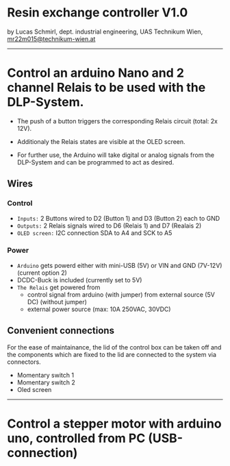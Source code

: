 # Resin exchange controller V1.0 
by Lucas Schmirl, dept. industrial engineering, UAS Technikum Wien, mr22m015@technikum-wien.at

---

# Control an arduino Nano and 2 channel Relais to be used with the DLP-System.

- The push of a button triggers the corresponding Relais circuit (total: 2x 12V).

- Additionaly the Relais states are visible at the OLED screen.

- For further use, the Arduino will take digital or analog signals from the DLP-System and can be programmed to act as desired.



## Wires
### Control

- `Inputs:` 2 Buttons wired to D2 (Button 1) and D3 (Button 2) each to GND
- `Outputs:`      2 Relais signals wired to D6 (Relais 1) and D7 (Realais 2)
- `OLED screen:`  I2C connection SDA to A4 and SCK to A5

### Power

- `Arduino` gets powerd either with mini-USB (5V) or VIN and GND (7V-12V) (current option 2)
- DCDC-Buck is included (currently set to 5V)
- `The Relais` get powered from 
    - control signal from arduino (with jumper) from external source (5V DC) (without jumper)
    - external power source (max: 10A 250VAC, 30VDC)



## Convenient connections
For the ease of maintainance, the lid of the control box can be taken off and the components which are fixed to the lid are connected to the system via connectors.

- Momentary switch 1
- Momentary switch 2
- Oled screen



---

# Control a stepper motor with arduino uno, controlled from PC (USB-connection)